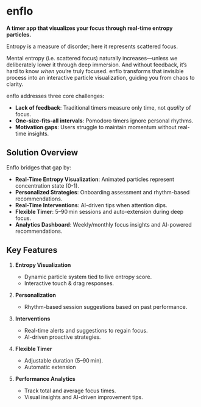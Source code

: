 # enflo

**A timer app that visualizes your focus through real-time entropy particles.**

Entropy is a measure of disorder; here it represents scattered focus.

Mental entropy (i.e. scattered focus) naturally increases—unless we deliberately lower it through deep immersion. And without feedback, it’s hard to know _when_ you’re truly focused. enflo transforms that invisible process into an interactive particle visualization, guiding you from chaos to clarity.

enflo addresses three core challenges:

- **Lack of feedback**: Traditional timers measure only time, not _quality_ of focus.
- **One-size-fits-all intervals**: Pomodoro timers ignore personal rhythms.
- **Motivation gaps**: Users struggle to maintain momentum without real-time insights.

## Solution Overview

Enflo bridges that gap by:

- **Real-Time Entropy Visualization**: Animated particles represent concentration state (0-1).
- **Personalized Strategies**: Onboarding assessment and rhythm-based recommendations.
- **Real-Time Interventions**: AI-driven tips when attention dips.
- **Flexible Timer**: 5–90 min sessions and auto-extension during deep focus.
- **Analytics Dashboard**: Weekly/monthly focus insights and AI-powered recommendations.

## Key Features

1. **Entropy Visualization**

   - Dynamic particle system tied to live entropy score.
   - Interactive touch & drag responses.

2. **Personalization**

   - Rhythm-based session suggestions based on past performance.

3. **Interventions**

   - Real-time alerts and suggestions to regain focus.
   - AI-driven proactive strategies.

4. **Flexible Timer**

   - Adjustable duration (5–90 min).
   - Automatic extension

5. **Performance Analytics**

   - Track total and average focus times.
   - Visual insights and AI-driven improvement tips.
